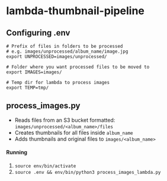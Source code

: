 # lambda-thumbnail-pipeline

## Configuring .env
```
# Prefix of files in folders to be processed
# e.g. images/unprocessed/album_name/image.jpg
export UNPROCESSED=images/unprocessed/

# Folder where you want processed files to be moved to
export IMAGES=images/

# Temp dir for lambda to process images
export TEMP=tmp/
```

## process_images.py
- Reads files from an S3 bucket formatted: `images/unprocessed/<album_name>/files`
- Creates thumbnails for all files inside `album_name`
- Adds thumbnails and original files to `images/<album_name>`

#### Running
1. `source env/bin/activate`
1. `source .env && env/bin/python3 process_images_lambda.py`
